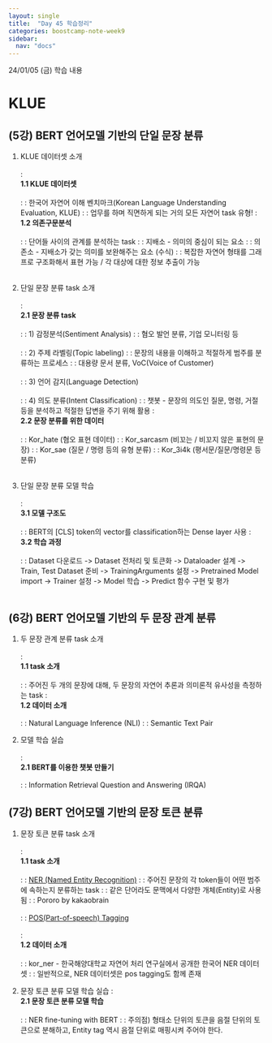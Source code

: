 ```yaml
---
layout: single
title:  "Day 45 학습정리"
categories: boostcamp-note-week9
sidebar:
  nav: "docs"
---
```


24/01/05 (금) 학습 내용

<h1>KLUE</h1>

<h2>(5강) BERT 언어모델 기반의 단일 문장 분류</h2>

1. KLUE 데이터셋 소개<br><br>
: <br><b>1.1 KLUE 데이터셋</b><br><br>
: : 한국어 자연어 이해 벤치마크(Korean Language Understanding Evaluation, KLUE)
: : 업무를 하며 직면하게 되는 거의 모든 자연어 task 유형!
: <br><b>1.2 의존구문분석</b><br><br>
: : 단어들 사이의 관계를 분석하는 task
: : 지배소 - 의미의 중심이 되는 요소
: : 의존소 - 지배소가 갖는 의미를 보완해주는 요소 (수식)
: : 복잡한 자연어 형태를 그래프로 구조화해서 표현 가능 / 각 대상에 대한 정보 추출이 가능
<br><br>

2. 단일 문장 분류 task 소개<br><br>
: <br><b>2.1 문장 분류 task</b><br><br>
: : 1) 감정분석(Sentiment Analysis)
: : 혐오 발언 분류, 기업 모니터링 등
<br><br>
: : 2) 주제 라벨링(Topic labeling)
: : 문장의 내용을 이해하고 적절하게 범주를 분류하는 프로세스
: : 대용량 문서 분류, VoC(Voice of Customer)
<br><br>
: : 3) 언어 감지(Language Detection)
<br><br>
: : 4) 의도 분류(Intent Classification)
: : 챗봇 - 문장의 의도인 질문, 명령, 거절 등을 분석하고 적절한 답변을 주기 위해 활용
: <br><b>2.2 문장 분류를 위한 데이터</b><br><br>
: : Kor_hate (혐오 표현 데이터)
: : Kor_sarcasm (비꼬는 / 비꼬지 않은 표현의 문장)
: : Kor_sae (질문 / 명령 등의 유형 분류)
: : Kor_3i4k (평서문/질문/명령문 등 분류)
<br><br>

3. 단일 문장 분류 모델 학습<br><br>
: <br><b>3.1 모델 구조도</b><br><br>
: : BERT의 [CLS] token의 vector를 classification하는 Dense layer 사용
: <br><b>3.2 학습 과정</b><br><br>
: : Dataset 다운로드 -> Dataset 전처리 및 토큰화 -> Dataloader 설계 -> Train, Test Dataset 준비 -> TrainingArguments 설정 -> Pretrained Model import -> Trainer 설정 -> Model 학습 -> Predict 함수 구현 및 평가
<br><br>

<h2>(6강) BERT 언어모델 기반의 두 문장 관계 분류</h2>

1. 두 문장 관계 분류 task 소개<br><br>
: <br><b>1.1 task 소개</b><br><br>
: : 주어진 두 개의 문장에 대해, 두 문장의 자연어 추론과 의미론적 유사성을 측정하는 task
: <br><b>1.2 데이터 소개</b><br><br>
: : Natural Language Inference (NLI)
: : Semantic Text Pair

2. 모델 학습 실습<br><br>
: <br><b>2.1 BERT를 이용한 챗봇 만들기</b><br><br>
: : Information Retrieval Question and Answering (IRQA)

<h2>(7강) BERT 언어모델 기반의 문장 토큰 분류</h2>

1. 문장 토큰 분류 task 소개<br><br>
: <br><b>1.1 task 소개</b><br><br>
: : <u>NER (Named Entity Recognition)</u>
: : 주어진 문장의 각 token들이 어떤 범주에 속하는지 분류하는 task
: : 같은 단어라도 문맥에서 다양한 개체(Entity)로 사용됨
: : Pororo by kakaobrain
<br><br>
: : <u>POS(Part-of-speech) Tagging</u>
<br><br>
: <br><b>1.2 데이터 소개</b><br><br>
: : kor_ner - 한국해양대학교 자연어 처리 연구실에서 공개한 한국어 NER 데이터셋
: : 일반적으로, NER 데이터셋은 pos tagging도 함께 존재

2. 문장 토큰 분류 모델 학습 실습
: <br><b>2.1 문장 토큰 분류 모델 학습</b><br><br>
: : NER fine-tuning with BERT
: : 주의점) 형태소 단위의 토큰을 음절 단위의 토큰으로 분해하고, Entity tag 역시 음절 단위로 매핑시켜 주어야 한다.